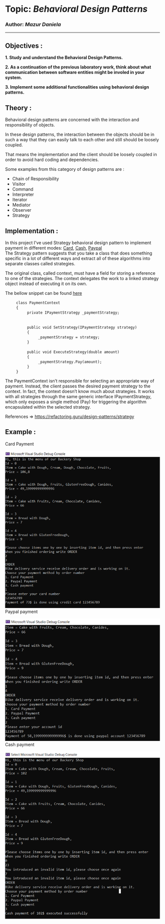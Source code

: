 # Topic: _Behavioral Design Patterns_

### Author: _Mazur Daniela_

---

## Objectives :

**1. Study and understand the Behavioral Design Patterns.**

**2. As a continuation of the previous laboratory work, think about what communication between software entities might be involed in your system.**

**3. Implement some additional functionalities using behavioral design patterns.**

## Theory :

Behavioral design patterns are concerned with the interaction and responsibility of objects.

In these design patterns, the interaction between the objects should be in such a way that they can easily talk to each other and still should be loosely coupled.

That means the implementation and the client should be loosely coupled in order to avoid hard coding and dependencies.

Some examples from this category of design patterns are :

- Chain of Responsibility
- Visitor
- Command
- Interpreter
- Iterator
- Mediator
- Observer
- Strategy

## Implementation :

In this project I've used Strategy behavioral design pattern to implement payment in different modes: [Card](../BakeryShop/Domain/PaymentStrategies/CardPaymentStrategy.cs), [Cash](../BakeryShop/Domain/PaymentStrategies/CashPaymentStrategy.cs), [Paypal](../BakeryShop/Domain/PaymentStrategies/PayPalPaymentStrategy.cs)<br />
The Strategy pattern suggests that you take a class that does something specific in a lot of different ways and extract all of these algorithms into separate classes called strategies.

The original class, called context, must have a field for storing a reference to one of the strategies. The context delegates the work to a linked strategy object instead of executing it on its own.

The bellow snippet can be found [here](../BakeryShop/Domain/PaymentStrategies/PaymentContext.cs)

```
     class PaymentContext
     {
          private IPaymentStrategy _paymentStrategy;


          public void SetStrategy(IPaymentStrategy strategy)
          {
               _paymentStrategy = strategy;
          }

          public void ExecuteStrategy(double amount)
          {
               _paymentStrategy.Pay(amount);
          }
     }
```

The PaymentContext isn’t responsible for selecting an appropriate way of payment. Instead, the client passes the desired payment strategy to the context. In fact, the context doesn’t know much about strategies. It works with all strategies through the same generic interface IPaymentStrategy, which only exposes a single method (Pay) for triggering the algorithm encapsulated within the selected strategy.

References => https://refactoring.guru/design-patterns/strategy

## Example :

Card Payment

![BackeryShop](../assets/BackeryShop.png)
<br/>Paypal payment

![PaypalPayment](../assets/PaypalPayment.png)
<br/>Cash payment

![CashPayment](../assets/CashPayment.png)
